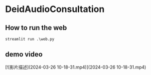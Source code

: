 # DeidAudioConsultation

## How to run the web
```
streamlit run .\web.py
```





## demo video

[![影片描述](2024-03-26 10-18-31.mp4)](2024-03-26 10-18-31.mp4)
